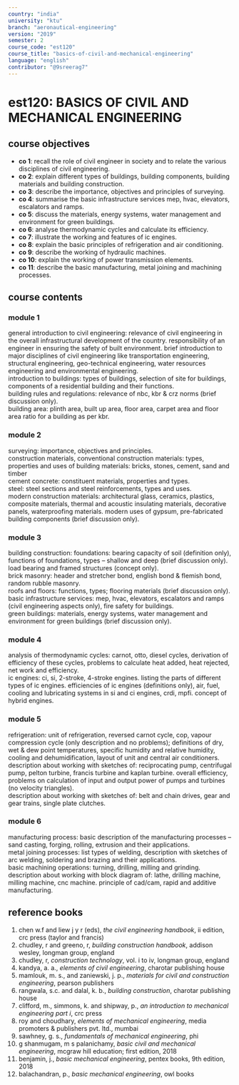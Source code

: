 ```yaml
---
country: "india"
university: "ktu"
branch: "aeronautical-engineering"
version: "2019"
semester: 2
course_code: "est120"
course_title: "basics-of-civil-and-mechanical-engineering"
language: "english"
contributor: "@9sreerag7"
---
```


# est120: BASICS OF CIVIL AND MECHANICAL ENGINEERING

## course objectives

- **co 1**: recall the role of civil engineer in society and to relate the various disciplines of civil engineering.  
- **co 2**: explain different types of buildings, building components, building materials and building construction.  
- **co 3**: describe the importance, objectives and principles of surveying.  
- **co 4**: summarise the basic infrastructure services mep, hvac, elevators, escalators and ramps.  
- **co 5**: discuss the materials, energy systems, water management and environment for green buildings.  
- **co 6**: analyse thermodynamic cycles and calculate its efficiency.  
- **co 7**: illustrate the working and features of ic engines.  
- **co 8**: explain the basic principles of refrigeration and air conditioning.  
- **co 9**: describe the working of hydraulic machines.  
- **co 10**: explain the working of power transmission elements.  
- **co 11**: describe the basic manufacturing, metal joining and machining processes.  

## course contents

### module 1  
general introduction to civil engineering: relevance of civil engineering in the overall infrastructural development of the country. responsibility of an engineer in ensuring the safety of built environment. brief introduction to major disciplines of civil engineering like transportation engineering, structural engineering, geo-technical engineering, water resources engineering and environmental engineering.  
introduction to buildings: types of buildings, selection of site for buildings, components of a residential building and their functions.  
building rules and regulations: relevance of nbc, kbr & crz norms (brief discussion only).  
building area: plinth area, built up area, floor area, carpet area and floor area ratio for a building as per kbr.  

### module 2  
surveying: importance, objectives and principles.  
construction materials, conventional construction materials: types, properties and uses of building materials: bricks, stones, cement, sand and timber  
cement concrete: constituent materials, properties and types.  
steel: steel sections and steel reinforcements, types and uses.  
modern construction materials: architectural glass, ceramics, plastics, composite materials, thermal and acoustic insulating materials, decorative panels, waterproofing materials. modern uses of gypsum, pre-fabricated building components (brief discussion only).  

### module 3  
building construction: foundations: bearing capacity of soil (definition only), functions of foundations, types – shallow and deep (brief discussion only). load bearing and framed structures (concept only).  
brick masonry: header and stretcher bond, english bond & flemish bond, random rubble masonry.  
roofs and floors: functions, types; flooring materials (brief discussion only).  
basic infrastructure services: mep, hvac, elevators, escalators and ramps (civil engineering aspects only), fire safety for buildings.  
green buildings: materials, energy systems, water management and environment for green buildings (brief discussion only).  

### module 4  
analysis of thermodynamic cycles: carnot, otto, diesel cycles, derivation of efficiency of these cycles, problems to calculate heat added, heat rejected, net work and efficiency.  
ic engines: ci, si, 2-stroke, 4-stroke engines. listing the parts of different types of ic engines. efficiencies of ic engines (definitions only), air, fuel, cooling and lubricating systems in si and ci engines, crdi, mpfi. concept of hybrid engines.  

### module 5  
refrigeration: unit of refrigeration, reversed carnot cycle, cop, vapour compression cycle (only description and no problems); definitions of dry, wet & dew point temperatures, specific humidity and relative humidity, cooling and dehumidification, layout of unit and central air conditioners.  
description about working with sketches of: reciprocating pump, centrifugal pump, pelton turbine, francis turbine and kaplan turbine. overall efficiency, problems on calculation of input and output power of pumps and turbines (no velocity triangles).  
description about working with sketches of: belt and chain drives, gear and gear trains, single plate clutches.  

### module 6  
manufacturing process: basic description of the manufacturing processes – sand casting, forging, rolling, extrusion and their applications.  
metal joining processes: list types of welding, description with sketches of arc welding, soldering and brazing and their applications.  
basic machining operations: turning, drilling, milling and grinding.  
description about working with block diagram of: lathe, drilling machine, milling machine, cnc machine. principle of cad/cam, rapid and additive manufacturing.  

## reference books

1. chen w.f and liew j y r (eds), *the civil engineering handbook*, ii edition, crc press (taylor and francis)  
2. chudley, r and greeno, r, *building construction handbook*, addison wesley, longman group, england  
3. chudley, r, *construction technology*, vol. i to iv, longman group, england  
4. kandya, a. a., *elements of civil engineering*, charotar publishing house  
5. mamlouk, m. s., and zaniewski, j. p., *materials for civil and construction engineering*, pearson publishers  
6. rangwala, s.c. and dalal, k. b., *building construction*, charotar publishing house  
7. clifford, m., simmons, k. and shipway, p., *an introduction to mechanical engineering part i*, crc press  
8. roy and choudhary, *elements of mechanical engineering*, media promoters & publishers pvt. ltd., mumbai  
9. sawhney, g. s., *fundamentals of mechanical engineering*, phi  
10. g shanmugam, m s palanichamy, *basic civil and mechanical engineering*, mcgraw hill education; first edition, 2018  
11. benjamin, j., *basic mechanical engineering*, pentex books, 9th edition, 2018  
12. balachandran, p., *basic mechanical engineering*, owl books  
